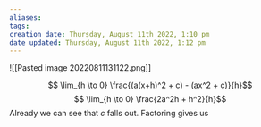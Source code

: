 ```yaml
---
aliases: 
tags: 
creation date: Thursday, August 11th 2022, 1:10 pm
date updated: Thursday, August 11th 2022, 1:12 pm
---
```


![[Pasted image 20220811131122.png]]

$$ \lim_{h \to 0} \frac{(a(x+h)^2 + c) - (ax^2 + c)}{h}$$
$$ \lim_{h \to 0} \frac{2a^2h + h^2}{h}$$
Already we can see that $c$ falls out. 
Factoring gives us 